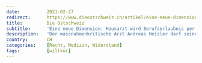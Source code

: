 ```yaml
---
date:          2021-02-27
redirect:      https://www.dieostschweiz.ch/artikel/eine-neue-dimension-hausarzt-wird-berufserlaubnis-per-sofort-entzogen-jxVNGdG
title:         Die Ostschweiz
subtitle:      'Eine neue Dimension: Hausarzt wird Berufserlaubnis per sofort entzogen'
description:   'Der massnahmenkritische Arzt Andreas Heisler darf seinen Beruf ab sofort nicht mehr ausüben. Nach der Rückkehr aus dem Ausland erwartete ihn die Polizei. Die kantonalen Behörden entziehen ihm die Berufserlaubnis. Exklusiv bei uns: Die Ereignisse und Heislers Reaktion.'
country:       CH
categories:    [Recht, Medizin, Widerstand]
tags:          [willkür]
---
```

